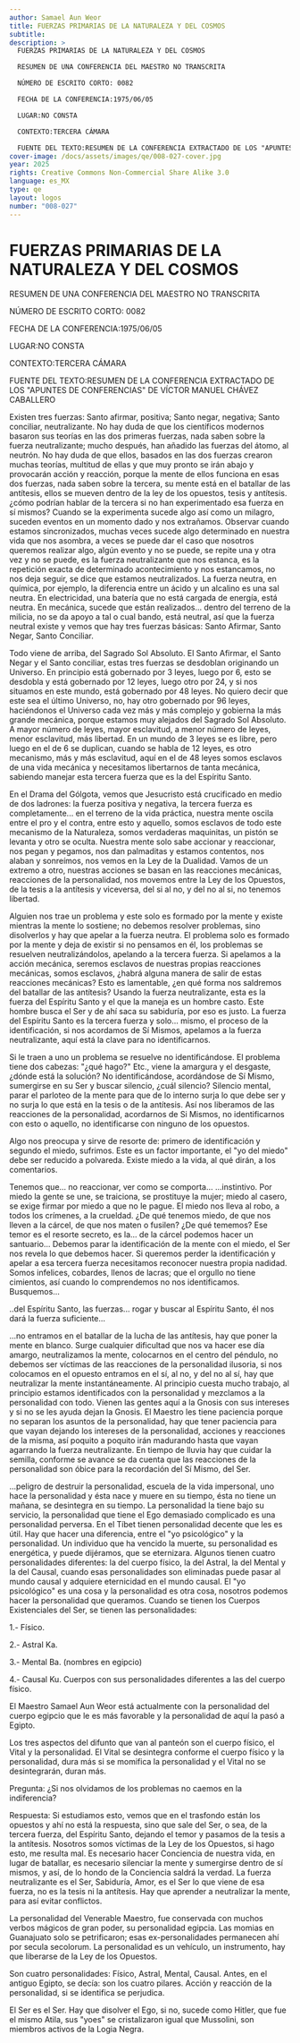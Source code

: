 ```yaml
---
author: Samael Aun Weor
title: FUERZAS PRIMARIAS DE LA NATURALEZA Y DEL COSMOS
subtitle:
description: >
  FUERZAS PRIMARIAS DE LA NATURALEZA Y DEL COSMOS

  RESUMEN DE UNA CONFERENCIA DEL MAESTRO NO TRANSCRITA

  NÚMERO DE ESCRITO CORTO: 0082

  FECHA DE LA CONFERENCIA:1975/06/05

  LUGAR:NO CONSTA

  CONTEXTO:TERCERA CÁMARA

  FUENTE DEL TEXTO:RESUMEN DE LA CONFERENCIA EXTRACTADO DE LOS "APUNTES DE CONFERENCIAS" DE VÍCTOR MANUEL CHÁVEZ CABALLERO
cover-image: /docs/assets/images/qe/008-027-cover.jpg
year: 2025
rights: Creative Commons Non-Commercial Share Alike 3.0
language: es_MX
type: qe
layout: logos
number: "008-027"
---
```

# FUERZAS PRIMARIAS DE LA NATURALEZA Y DEL COSMOS

RESUMEN DE UNA CONFERENCIA DEL MAESTRO NO TRANSCRITA

NÚMERO DE ESCRITO CORTO: 0082

FECHA DE LA CONFERENCIA:1975/06/05

LUGAR:NO CONSTA

CONTEXTO:TERCERA CÁMARA

FUENTE DEL TEXTO:RESUMEN DE LA CONFERENCIA EXTRACTADO DE LOS "APUNTES DE CONFERENCIAS" DE VÍCTOR MANUEL CHÁVEZ CABALLERO

Existen tres fuerzas: Santo afirmar, positiva; Santo negar, negativa; Santo conciliar, neutralizante. No hay duda de que los científicos modernos basaron sus teorías en las dos primeras fuerzas, nada saben sobre la fuerza neutralizante; mucho después, han añadido las fuerzas del átomo, al neutrón. No hay duda de que ellos, basados en las dos fuerzas crearon muchas teorías, multitud de ellas y que muy pronto se irán abajo y provocarán acción y reacción, porque la mente de ellos funciona en esas dos fuerzas, nada saben sobre la tercera, su mente está en el batallar de las antítesis, ellos se mueven dentro de la ley de los opuestos, tesis y antítesis. ¿cómo podrían hablar de la tercera si no han experimentado esa fuerza en sí mismos? Cuando se la experimenta sucede algo así como un milagro, suceden eventos en un momento dado y nos extrañamos. Observar cuando estamos sincronizados, muchas veces sucede algo determinado en nuestra vida que nos asombra, a veces se puede dar el caso que nosotros queremos realizar algo, algún evento y no se puede, se repite una y otra vez y no se puede, es la fuerza neutralizante que nos estanca, es la repetición exacta de determinado acontecimiento y nos estancamos, no nos deja seguir, se dice que estamos neutralizados. La fuerza neutra, en química, por ejemplo, la diferencia entre un ácido y un alcalino es una sal neutra. En electricidad, una batería que no está cargada de energía, está neutra. En mecánica, sucede que están realizados... dentro del terreno de la milicia, no se da apoyo a tal o cual bando, está neutral, así que la fuerza neutral existe y vemos que hay tres fuerzas básicas: Santo Afirmar, Santo Negar, Santo Conciliar.

Todo viene de arriba, del Sagrado Sol Absoluto. El Santo Afirmar, el Santo Negar y el Santo conciliar, estas tres fuerzas se desdoblan originando un Universo. En principio está gobernado por 3 leyes, luego por 6, esto se desdobla y está gobernado por 12 leyes, luego otro por 24, y si nos situamos en este mundo, está gobernado por 48 leyes. No quiero decir que este sea el último Universo, no, hay otro gobernado por 96 leyes, haciéndonos el Universo cada vez más y más complejo y gobierna la más grande mecánica, porque estamos muy alejados del Sagrado Sol Absoluto. A mayor número de leyes, mayor esclavitud, a menor número de leyes, menor esclavitud, más libertad. En un mundo de 3 leyes se es libre, pero luego en el de 6 se duplican, cuando se habla de 12 leyes, es otro mecanismo, más y más esclavitud, aquí en el de 48 leyes somos esclavos de una vida mecánica y necesitamos libertarnos de tanta mecánica, sabiendo manejar esta tercera fuerza que es la del Espíritu Santo.

En el Drama del Gólgota, vemos que Jesucristo está crucificado en medio de dos ladrones: la fuerza positiva y negativa, la tercera fuerza es completamente... en el terreno de la vida práctica, nuestra mente oscila entre el pro y el contra, entre esto y aquello, somos esclavos de todo este mecanismo de la Naturaleza, somos verdaderas maquinitas, un pistón se levanta y otro se oculta. Nuestra mente solo sabe accionar y reaccionar, nos pegan y pegamos, nos dan palmaditas y estamos contentos, nos alaban y sonreímos, nos vemos en la Ley de la Dualidad. Vamos de un extremo a otro, nuestras acciones se basan en las reacciones mecánicas, reacciones de la personalidad, nos movemos entre la Ley de los Opuestos, de la tesis a la antítesis y viceversa, del si al no, y del no al si, no tenemos libertad.

Alguien nos trae un problema y este solo es formado por la mente y existe mientras la mente lo sostiene; no debemos resolver problemas, sino disolverlos y hay que apelar a la fuerza neutra. El problema solo es formado por la mente y deja de existir si no pensamos en él, los problemas se resuelven neutralizándolos, apelando a la tercera fuerza. Si apelamos a la acción mecánica, seremos esclavos de nuestras propias reacciones mecánicas, somos esclavos, ¿habrá alguna manera de salir de estas reacciones mecánicas? Esto es lamentable, ¿en qué forma nos saldremos del batallar de las antítesis? Usando la fuerza neutralizante, esta es la fuerza del Espíritu Santo y el que la maneja es un hombre casto. Este hombre busca el Ser y de ahí saca su sabiduría, por eso es justo. La fuerza del Espíritu Santo es la tercera fuerza y solo... mismo, el proceso de la identificación, si nos acordamos de Sí Mismos, apelamos a la fuerza neutralizante, aquí está la clave para no identificarnos.

Si le traen a uno un problema se resuelve no identificándose. El problema tiene dos cabezas: "¿qué hago?" Etc., viene la amargura y el desgaste, ¿dónde está la solución? No identificándose, acordándose de Sí Mismo, sumergirse en su Ser y buscar silencio, ¿cuál silencio? Silencio mental, parar el parloteo de la mente para que de lo interno surja lo que debe ser y no surja lo que está en la tesis o de la antítesis. Así nos liberamos de las reacciones de la personalidad, acordarnos de Si Mismos, no identificarnos con esto o aquello, no identificarse con ninguno de los opuestos.

Algo nos preocupa y sirve de resorte de: primero de identificación y segundo el miedo, sufrimos. Este es un factor importante, el "yo del miedo" debe ser reducido a polvareda. Existe miedo a la vida, al qué dirán, a los comentarios.

Tenemos que... no reaccionar, ver como se comporta... ...instintivo. Por miedo la gente se une, se traiciona, se prostituye la mujer; miedo al casero, se exige firmar por miedo a que no le pague. El miedo nos lleva al robo, a todos los crímenes, a la crueldad. ¿De qué tenemos miedo, de que nos lleven a la cárcel, de que nos maten o fusilen? ¿De qué tememos? Ese temor es el resorte secreto, es la... de la cárcel podemos hacer un santuario... Debemos parar la identificación de la mente con el miedo, el Ser nos revela lo que debemos hacer. Si queremos perder la identificación y apelar a esa tercera fuerza necesitamos reconocer nuestra propia nadidad. Somos infelices, cobardes, llenos de lacras; que el orgullo no tiene cimientos, así cuando lo comprendemos no nos identificamos. Busquemos...

..del Espíritu Santo, las fuerzas... rogar y buscar al Espíritu Santo, él nos dará la fuerza suficiente...

...no entramos en el batallar de la lucha de las antítesis, hay que poner la mente en blanco. Surge cualquier dificultad que nos va hacer ese día amargo, neutralizamos la mente, colocarnos en el centro del péndulo, no debemos ser víctimas de las reacciones de la personalidad ilusoria, si nos colocamos en el opuesto entramos en el sí, al no, y del no al sí, hay que neutralizar la mente instantáneamente. Al principio cuesta mucho trabajo, al principio estamos identificados con la personalidad y mezclamos a la personalidad con todo. Vienen las gentes aquí a la Gnosis con sus intereses y si no se les ayuda dejan la Gnosis. El Maestro les tiene paciencia porque no separan los asuntos de la personalidad, hay que tener paciencia para que vayan dejando los intereses de la personalidad, acciones y reacciones de la misma, así poquito a poquito irán madurando hasta que vayan agarrando la fuerza neutralizante. En tiempo de lluvia hay que cuidar la semilla, conforme se avance se da cuenta que las reacciones de la personalidad son óbice para la recordación del Sí Mismo, del Ser.

...peligro de destruir la personalidad, escuela de la vida impersonal, uno hace la personalidad y ésta nace y muere en su tiempo, ésta no tiene un mañana, se desintegra en su tiempo. La personalidad la tiene bajo su servicio, la personalidad que tiene el Ego demasiado complicado es una personalidad perversa. En el Tíbet tienen personalidad decente que les es útil. Hay que hacer una diferencia, entre el "yo psicológico" y la personalidad. Un individuo que ha vencido la muerte, su personalidad es energética, y puede dijéramos, que se eternizara. Algunos tienen cuatro personalidades diferentes: la del cuerpo físico, la del Astral, la del Mental y la del Causal, cuando esas personalidades son eliminadas puede pasar al mundo causal y adquiere eternicidad en el mundo causal. El "yo psicológico" es una cosa y la personalidad es otra cosa, nosotros podemos hacer la personalidad que queramos. Cuando se tienen los Cuerpos Existenciales del Ser, se tienen las personalidades:

1.- Físico.

2.- Astral Ka.

3.- Mental Ba. (nombres en egipcio)

4.- Causal Ku. Cuerpos con sus personalidades diferentes a las del cuerpo físico.

El Maestro Samael Aun Weor está actualmente con la personalidad del cuerpo egipcio que le es más favorable y la personalidad de aquí la pasó a Egipto.

Los tres aspectos del difunto que van al panteón son el cuerpo físico, el Vital y la personalidad. El Vital se desintegra conforme el cuerpo físico y la personalidad, dura más si se momifica la personalidad y el Vital no se desintegrarán, duran más.

Pregunta: ¿Si nos olvidamos de los problemas no caemos en la indiferencia?

Respuesta: Si estudiamos esto, vemos que en el trasfondo están los opuestos y ahí no está la respuesta, sino que sale del Ser, o sea, de la tercera fuerza, del Espíritu Santo, dejando el temor y pasamos de la tesis a la antítesis. Nosotros somos víctimas de la Ley de los Opuestos, si hago esto, me resulta mal. Es necesario hacer Conciencia de nuestra vida, en lugar de batallar, es necesario silenciar la mente y sumergirse dentro de sí mismos, y así, de lo hondo de la Conciencia saldrá la verdad. La fuerza neutralizante es el Ser, Sabiduría, Amor, es el Ser lo que viene de esa fuerza, no es la tesis ni la antítesis. Hay que aprender a neutralizar la mente, para así evitar conflictos.

La personalidad del Venerable Maestro, fue conservada con muchos verbos mágicos de gran poder, su personalidad egipcia. Las momias en Guanajuato solo se petrificaron; esas ex-personalidades permanecen ahí por secula secolorum. La personalidad es un vehículo, un instrumento, hay que liberarse de la Ley de los Opuestos.

Son cuatro personalidades: Físico, Astral, Mental, Causal. Antes, en el antiguo Egipto, se decía: son los cuatro pilares. Acción y reacción de la personalidad, si se identifica se perjudica.

El Ser es el Ser. Hay que disolver el Ego, si no, sucede como Hitler, que fue el mismo Atila, sus "yoes" se cristalizaron igual que Mussolini, son miembros activos de la Logia Negra.

